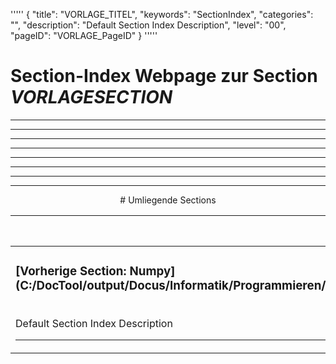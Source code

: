 '''''
{
"title": "VORLAGE_TITEL",
"keywords": "SectionIndex",
"categories": "",
"description": "Default Section Index Description",
"level": "00",
"pageID": "VORLAGE_PageID"
}
'''''


<h1>Section-Index Webpage zur Section <i>VORLAGESECTION</i></h1>

<hr><hr><hr><hr><hr><center><hr><hr><hr> # Umliegende Sections
 </h2><br><table><thead> <tr> <th><center>Vorgelagerte Section</center></th> <th><center>Nachgelagerte Section</center></th></tr></thead><tbody><tr><td><h3>[Vorherige Section: Numpy](C:/DocTool/output/Docus/Informatik/Programmieren/Python/10_Bibliotheken/Numpy/SectionIndex_DocTooloutputDocusInformatikProgrammierenPython10_BibliothekenNumpy.html)</h3><br>Default Section Index Description<hr></td><td>Es gibt keine weiteren nachgelagerten Sections</td></tr></tbody></table>